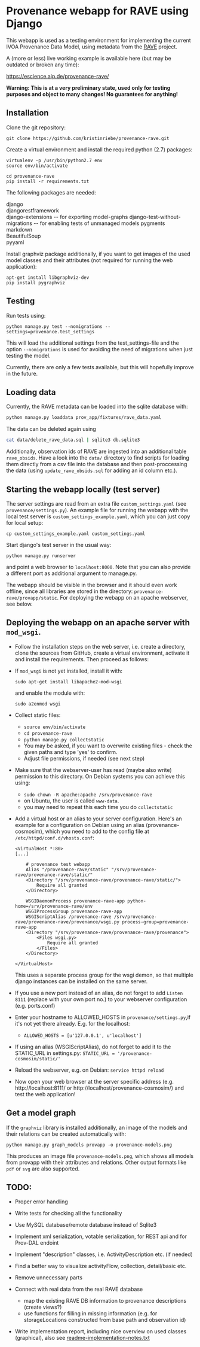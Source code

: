 # Provenance webapp for RAVE using Django
This webapp is used as a testing environment for implementing the current IVOA Provenance Data Model, using metadata from the [RAVE](https://www.rave-project.org) project.

A (more or less) live working example is available here (but may be outdated or broken any time):  

https://escience.aip.de/provenance-rave/

**Warning: This is at a very preliminary state, used only for testing purposes and object to many changes! No guarantees for anything!**

## Installation
Clone the git repository:
```
git clone https://github.com/kristinriebe/provenance-rave.git
```

Create a virtual environment and install the required python (2.7) packages:

```
virtualenv -p /usr/bin/python2.7 env
source env/bin/activate

cd provenance-rave
pip install -r requirements.txt
```

The following packages are needed:

django  
djangorestframework  
django-extensions -- for exporting model-graphs
django-test-without-migrations -- for enabling tests of unmanaged models
pygments  
markdown  
BeautifulSoup  
pyyaml  

Install graphviz package additionally, if you want to get images of the used model classes and their attributes (not required for running the web application):

```
apt-get install libgraphviz-dev
pip install pygraphviz
```


## Testing
Run tests using:

```shell
python manage.py test --nomigrations --settings=provenance.test_settings
```

This will load the additional settings from the test_settings-file and the
option `--nomigrations` is used for avoiding the need of migrations when just
testing the model.

Currently, there are only a few tests available, but this will hopefully improve in the future.


## Loading data
Currently, the RAVE metadata can be loaded into the sqlite database with:

```bash
python manage.py loaddata prov_app/fixtures/rave_data.yaml
```

The data can be deleted again using

```bash
cat data/delete_rave_data.sql | sqlite3 db.sqlite3
```

Additionally, observation ids of RAVE are ingested into an additional table `rave_obsids`. Have a look into the `data/` directory to find scripts for loading them directly from a csv file into the database and then post-proccessing the data (using `update_rave_obsids.sql` for adding an id column etc.).

## Starting the webapp locally (test server)
The server settings are read from an extra file `custom_settings.yaml` (see `provenance/settings.py`). An example file for running the webapp with the local test server is `custom_settings_example.yaml`, which you can just copy for local setup:

```
cp custom_settings_example.yaml custom_settings.yaml
```

Start django's test server in the usual way:

```
python manage.py runserver
```

and point a web browser to `localhost:8000`. Note that you can also provide a different port as additional argument to manage.py.

The webapp should be visible in the browser and it should even work offline, since all libraries are stored in the directory: `provenance-rave/provapp/static`. For deploying the webapp on an apache webserver, see below.

## Deploying the webapp on an apache server with `mod_wsgi`.
* Follow the installation steps on the web server, i.e. create a directory, clone the sources from GitHub, create a virtual environment, activate it and install the requirements. Then proceed as follows:

* If `mod_wsgi` is not yet installed, install it with:
    ```
    sudo apt-get install libapache2-mod-wsgi
    ```
    and enable the module with:
    ```
    sudo a2enmod wsgi
    ```

* Collect static files:
    - `source env/bin/activate`
    - `cd provenance-rave`
    - `python manage.py collectstatic`
    - You may be asked, if you want to overwrite existing files - check the given paths and type 'yes' to confirm.
    - Adjust file permissions, if needed (see next step)

* Make sure that the webserver-user has read (maybe also write) permission to this directory. On Debian systems you can achieve this using:
    - `sudo chown -R apache:apache /srv/provenance-rave`
    - on Ubuntu, the user is called `www-data`.
  - you may need to repeat this each time you do `collectstatic`

* Add a virtual host or an alias to your server configuration. Here's an example for a configuration on Debian using an alias (provenance-cosmosim), which you need to add to the config file at `/etc/httpd/conf.d/vhosts.conf`:

    ```
    <VirtualHost *:80>
    [...]

        # provenance test webapp
        Alias "/provenance-rave/static" "/srv/provenance-rave/provenance-rave/static/"
        <Directory "/srv/provenance-rave/provenance-rave/static/">
            Require all granted
        </Directory>

        WSGIDaemonProcess provenance-rave-app python-home=/srv/provenance-rave/env
        WSGIProcessGroup provenance-rave-app
        WSGIScriptAlias /provenance-rave /srv/provenance-rave/provenance-rave/provenance/wsgi.py process-group=provenance-rave-app
        <Directory "/srv/provenance-rave/provenance-rave/provenance">
            <Files wsgi.py>
                Require all granted
            </Files>
        </Directory>

    </VirtualHost>
    ```
    This uses a separate process group for the wsgi demon, so that multiple django instances can be installed on the same server.

* If you use a new port instead of an alias, do not forget to add `Listen 8111` (replace with your own port no.) to your webserver configuration (e.g. ports.conf)

* Enter your hostname to ALLOWED_HOSTS in `provenance/settings.py`,if it's not yet there already. E.g. for the localhost:
    - `ALLOWED_HOSTS = [u'127.0.0.1', u'localhost']`

* If using an alias (WSGIScriptAlias), do not forget to add it to the STATIC_URL in settings.py:
  `STATIC_URL = '/provenance-cosmosim/static/'`

* Reload the webserver, e.g. on Debian: `service httpd reload`

* Now open your web browser at the server specific address (e.g. http://localhost:8111/ or http://localhost/provenance-cosmosim/) and test the web application!
## Get a model graph
If the `graphviz` library is installed additionally, an image of the models and their relations can be created automatically with:

```shell
python manage.py graph_models provapp -o provenance-models.png
```

This produces an image file `provenance-models.png`, which shows all models from provapp with their attributes and relations. Other output formats like `pdf` or `svg` are also supported.

## TODO:
* Proper error handling
* Write tests for checking all the functionality
* Use MySQL database/remote database instead of Sqlite3

* Implement xml serialization, votable serialization, for REST api and for Prov-DAL endoint
* Implement "description" classes, i.e. ActivityDescription etc. (if needed)
* Find a better way to visualize activityFlow, collection, detail/basic etc.

* Remove unnecessary parts

* Connect with real data from the real RAVE database
    - map the existing RAVE DB information to provenance descriptions (create views?)
    - use functions for filling in missing information (e.g. for storageLocations constructed from base path and observation id)

* Write implementation report, including nice overview on used classes (graphical), also see [readme-implementation-notes.txt](readme-implementation-notes.txt)


